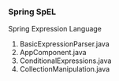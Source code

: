 ### Spring SpEL

Spring Expression Language

1. BasicExpressionParser.java
2. AppComponent.java
3. ConditionalExpressions.java
4. CollectionManipulation.java